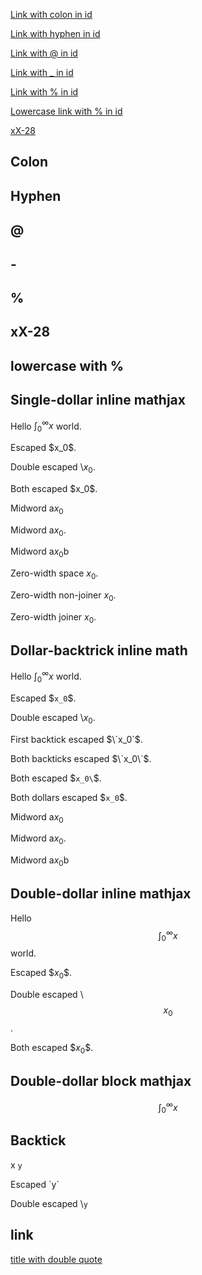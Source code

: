 [Link with colon in id][8888]

[Link with hyphen in id][4444]

[Link with @ in id][5555]

[Link with _ in id][6666]

[Link with % in id][7777]

[Lowercase link with % in id][7778]

[xX-28][8000]

<a id='x:28'></a>

## Colon

<a id='x-28'></a>

## Hyphen

<a id='X@Y'></a>

## @

<a id='X_Y'></a>

## -

<a id='X%20Y'></a>

## %

<a id='xX-28'></a>

## xX-28

## lowercase with %

## Single-dollar inline mathjax

Hello $\int_0^\infty x$ world.

Escaped \$x_0$.

Double escaped \\$x_0$.

Both escaped \$x_0\$.

Midword a$x_0$

Midword a$x_0$.

Midword a$x_0$b

Zero-width space ​$x_0$.

Zero-width non-joiner ‌$x_0$.

Zero-width joiner ‍$x_0$.

## Dollar-backtrick inline math


Hello $`\int_0^\infty x`$ world.

Escaped \$`x_0`$.

Double escaped \\$`x_0`$.

First backtick escaped $\`x_0`$.

Both backticks escaped $\`x_0\`$.

Both escaped \$`x_0\`$.

Both dollars escaped \$`x_0`\$.

Midword a$`x_0`$

Midword a$`x_0`$.

Midword a$`x_0`$b

## Double-dollar inline mathjax

Hello $$\int_0^\infty x$$ world.

Escaped \$$x_0$$.

Double escaped \\$$x_0$$.

Both escaped \$$x_0\$$.

## Double-dollar block mathjax

$$\int_0^\infty x$$

## Backtick

x `y`

Escaped \`y`

Double escaped \\`y`

## link

[title with double quote][l1]


  [8888]: #x:28 "link with colon"
  [4444]: #x-28 "link with hyphen"
  [5555]: #X@Y
  [6666]: #X_Y
  [7777]: #X%20Y
  [7778]: #x%20y
  [8000]: #xX-28
  [l1]: #x "hello \"world\"!"
